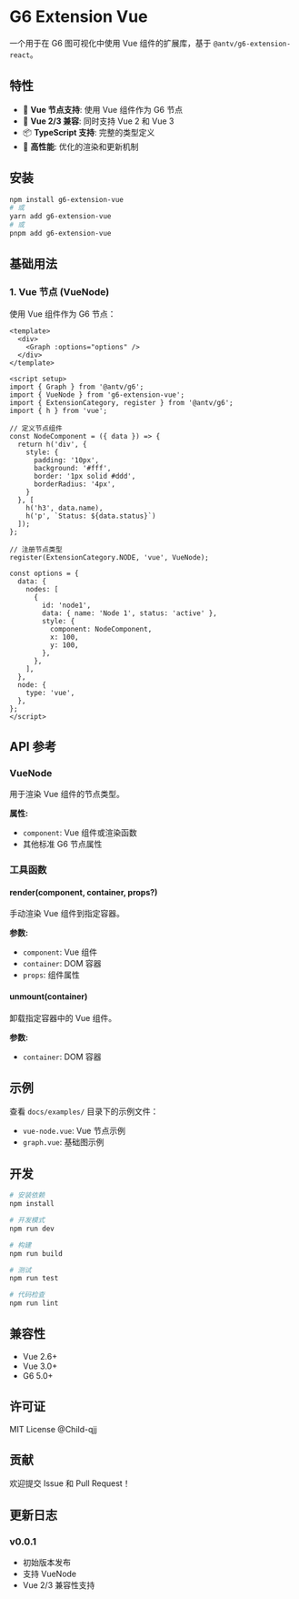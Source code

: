 # G6 Extension Vue

一个用于在 G6 图可视化中使用 Vue 组件的扩展库，基于 `@antv/g6-extension-react`。

## 特性

- 🎯 **Vue 节点支持**: 使用 Vue 组件作为 G6 节点
- 🔧 **Vue 2/3 兼容**: 同时支持 Vue 2 和 Vue 3
- 📦 **TypeScript 支持**: 完整的类型定义
- 🚀 **高性能**: 优化的渲染和更新机制

## 安装

```bash
npm install g6-extension-vue
# 或
yarn add g6-extension-vue
# 或
pnpm add g6-extension-vue
```

## 基础用法

### 1. Vue 节点 (VueNode)

使用 Vue 组件作为 G6 节点：

```vue
<template>
  <div>
    <Graph :options="options" />
  </div>
</template>

<script setup>
import { Graph } from '@antv/g6';
import { VueNode } from 'g6-extension-vue';
import { ExtensionCategory, register } from '@antv/g6';
import { h } from 'vue';

// 定义节点组件
const NodeComponent = ({ data }) => {
  return h('div', {
    style: {
      padding: '10px',
      background: '#fff',
      border: '1px solid #ddd',
      borderRadius: '4px',
    }
  }, [
    h('h3', data.name),
    h('p', `Status: ${data.status}`)
  ]);
};

// 注册节点类型
register(ExtensionCategory.NODE, 'vue', VueNode);

const options = {
  data: {
    nodes: [
      {
        id: 'node1',
        data: { name: 'Node 1', status: 'active' },
        style: {
          component: NodeComponent,
          x: 100,
          y: 100,
        },
      },
    ],
  },
  node: {
    type: 'vue',
  },
};
</script>
```

## API 参考

### VueNode

用于渲染 Vue 组件的节点类型。

**属性:**
- `component`: Vue 组件或渲染函数
- 其他标准 G6 节点属性

### 工具函数

#### render(component, container, props?)

手动渲染 Vue 组件到指定容器。

**参数:**
- `component`: Vue 组件
- `container`: DOM 容器
- `props`: 组件属性

#### unmount(container)

卸载指定容器中的 Vue 组件。

**参数:**
- `container`: DOM 容器

## 示例

查看 `docs/examples/` 目录下的示例文件：

- `vue-node.vue`: Vue 节点示例
- `graph.vue`: 基础图示例

## 开发

```bash
# 安装依赖
npm install

# 开发模式
npm run dev

# 构建
npm run build

# 测试
npm run test

# 代码检查
npm run lint
```

## 兼容性

- Vue 2.6+
- Vue 3.0+
- G6 5.0+

## 许可证

MIT License @Child-qjj

## 贡献

欢迎提交 Issue 和 Pull Request！

## 更新日志

### v0.0.1

- 初始版本发布
- 支持 VueNode
- Vue 2/3 兼容性支持
